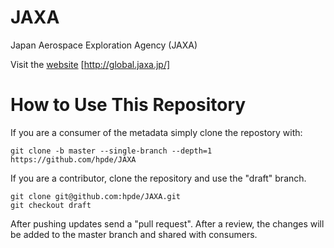 # JAXA

Japan Aerospace Exploration Agency (JAXA)

Visit the [website](http://global.jaxa.jp/) [http://global.jaxa.jp/]

# How to Use This Repository

If you are a consumer of the metadata simply clone the repostory with:

````
git clone -b master --single-branch --depth=1 https://github.com/hpde/JAXA
````

If you are a contributor, clone the repository and use the "draft" branch.
````
git clone git@github.com:hpde/JAXA.git
git checkout draft
````

After pushing updates send a "pull request". After a review, the changes
will be added to the master branch and shared with consumers.

